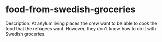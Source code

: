 # food-from-swedish-groceries
Description: At asylum living places the crew want to be able to cook the food that the refugees want. However, they don't know how to do it with Swedish groceries. 

